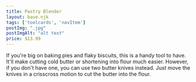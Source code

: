 ```yaml
---
title: Pastry Blender
layout: base.njk
tags: ['toolcards', 'navItem']
postImg: ".jpg"
postImgAlt: "alt text"
price: $13.99 
---
```

If you're big on baking pies and flaky biscuits, this is a handy tool to have. It'll make cutting cold butter or shortening into flour much easier. However, if you don't have one, you can use two butter knives instead. Just move the knives in a crisscross motion to cut the butter into the flour.

